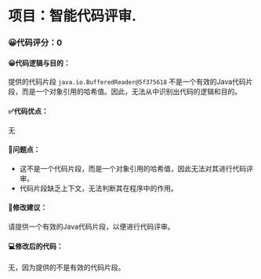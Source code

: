 # 项目：智能代码评审.

### 😀代码评分：0
#### 😀代码逻辑与目的：
提供的代码片段 `java.io.BufferedReader@5f375618` 不是一个有效的Java代码片段，而是一个对象引用的哈希值。因此，无法从中识别出代码的逻辑和目的。

#### ✅代码优点：
无

#### 🤔问题点：
- 这不是一个代码片段，而是一个对象引用的哈希值，因此无法对其进行代码评审。
- 代码片段缺乏上下文，无法判断其在程序中的作用。

#### 🎯修改建议：
请提供一个有效的Java代码片段，以便进行代码评审。

#### 💻修改后的代码：
无，因为提供的不是有效的代码片段。